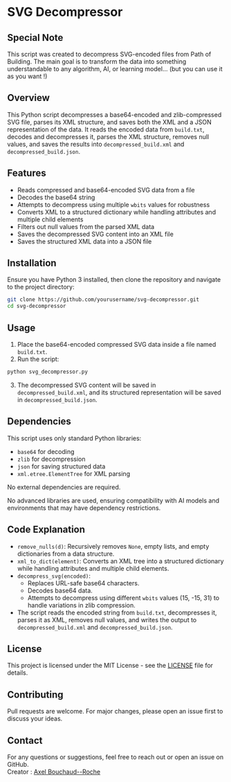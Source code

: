 # SVG Decompressor

## Special Note
This script was created to decompress SVG-encoded files from Path of Building. The main goal is to transform the data into something understandable to any algorithm, AI, or learning model... (but you can use it as you want !)

## Overview
This Python script decompresses a base64-encoded and zlib-compressed SVG file, parses its XML structure, and saves both the XML and a JSON representation of the data. It reads the encoded data from `build.txt`, decodes and decompresses it, parses the XML structure, removes null values, and saves the results into `decompressed_build.xml` and `decompressed_build.json`.

## Features
- Reads compressed and base64-encoded SVG data from a file
- Decodes the base64 string
- Attempts to decompress using multiple `wbits` values for robustness
- Converts XML to a structured dictionary while handling attributes and multiple child elements
- Filters out null values from the parsed XML data
- Saves the decompressed SVG content into an XML file
- Saves the structured XML data into a JSON file

## Installation
Ensure you have Python 3 installed, then clone the repository and navigate to the project directory:

```sh
git clone https://github.com/yourusername/svg-decompressor.git
cd svg-decompressor
```

## Usage
1. Place the base64-encoded compressed SVG data inside a file named `build.txt`.
2. Run the script:

```sh
python svg_decompressor.py
```

3. The decompressed SVG content will be saved in `decompressed_build.xml`, and its structured representation will be saved in `decompressed_build.json`.

## Dependencies
This script uses only standard Python libraries:
- `base64` for decoding
- `zlib` for decompression
- `json` for saving structured data
- `xml.etree.ElementTree` for XML parsing

No external dependencies are required.  

No advanced libraries are used, ensuring compatibility with AI models and environments that may have dependency restrictions.

## Code Explanation
- `remove_nulls(d)`: Recursively removes `None`, empty lists, and empty dictionaries from a data structure.
- `xml_to_dict(element)`: Converts an XML tree into a structured dictionary while handling attributes and multiple child elements.
- `decompress_svg(encoded)`:
  - Replaces URL-safe base64 characters.
  - Decodes base64 data.
  - Attempts to decompress using different `wbits` values (15, -15, 31) to handle variations in zlib compression.
- The script reads the encoded string from `build.txt`, decompresses it, parses it as XML, removes null values, and writes the output to `decompressed_build.xml` and `decompressed_build.json`.

## License
This project is licensed under the MIT License - see the [LICENSE](LICENSE) file for details.

## Contributing
Pull requests are welcome. For major changes, please open an issue first to discuss your ideas.

## Contact
For any questions or suggestions, feel free to reach out or open an issue on GitHub.  
Creator : [Axel Bouchaud--Roche](https://github.com/AxelBcr)
